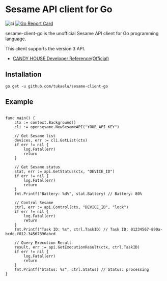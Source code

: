 # Sesame API client for Go

![ci](https://github.com/tukaelu/sesame-client-go/workflows/ci/badge.svg?branch=master)
[![Go Report Card](https://goreportcard.com/badge/github.com/tukaelu/sesame-client-go)](https://goreportcard.com/report/github.com/tukaelu/sesame-client-go)

sesame-client-go is the unofficial Sesame API client for Go programming language.

This client supports the version 3 API.

- [CANDY HOUSE Developer Reference(Official)](https://docs.candyhouse.co/)

Installation
------------

```
go get -u github.com/tukaelu/sesame-client-go
```

Example
-------

```

func main() {
    ctx := context.Background()
    cli := opensesame.NewSesameAPI("YOUR_API_KEY")

    // Get Sesame list
    devices, err := cli.GetList(ctx)
    if err != nil {
        log.Fatal(err)
        return
    }

    // Get Sesame status
    stat, err := api.GetStatus(ctx, "DEVICE_ID")
    if err != nil {
        log.Fatal(err)
        return
    }
    fmt.Printf("Battery: %d%", stat.Battery) // Battery: 80%

    // Control Sesame
    ctrl, err := api.Control(ctx, "DEVICE_ID", "lock")
    if err != nil {
        log.Fatal(err)
        return
    }
    fmt.Printf("Task ID: %s", ctrl.TaskID) // Task ID: 01234567-890a-bcde-f012-34567890abcd

    // Query Execution Result
    result, err := api.GetExecutionResult(ctx, ctrl.TaskID)
    if err != nil {
        log.Fatal(err)
        return
    }
    fmt.Printf("Status: %s", ctrl.Status) // Status: processing
}

```
